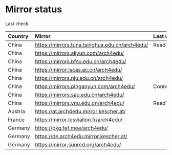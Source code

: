 <script src="./time.js"></script>
# Mirror status
Last check: <script type="text/javascript">localize(1678244148.7854004);</script>

|Country|Mirror|Last update|
|:------|:-----|:----------|
|China|https://mirrors.tuna.tsinghua.edu.cn/arch4edu/|ReadTimeout|
|China|https://mirrors.aliyun.com/arch4edu/|<script type="text/javascript">localize(1678214345);</script>|
|China|https://mirrors.bfsu.edu.cn/arch4edu/|<script type="text/javascript">localize(1678214345);</script>|
|China|https://mirror.iscas.ac.cn/arch4edu/|<script type="text/javascript">localize(1678214345);</script>|
|China|https://mirrors.nju.edu.cn/arch4edu/|<script type="text/javascript">localize(1678171261);</script>|
|China|https://mirrors.pinganyun.com/arch4edu/|ConnectionError|
|China|https://mirrors.sau.edu.cn/arch4edu/|<script type="text/javascript">localize(1673850842);</script>|
|China|https://mirrors.ynu.edu.cn/arch4edu/|ReadTimeout|
|Austria|https://at.arch4edu.mirror.kescher.at/|<script type="text/javascript">localize(1678214345);</script>|
|France|https://mirror.lesviallon.fr/arch4edu/|<script type="text/javascript">localize(1678214345);</script>|
|Germany|https://pkg.fef.moe/arch4edu/|<script type="text/javascript">localize(1678214345);</script>|
|Germany|https://de.arch4edu.mirror.kescher.at/|<script type="text/javascript">localize(1678214345);</script>|
|Germany|https://mirror.sunred.org/arch4edu/|<script type="text/javascript">localize(1678214345);</script>|

<script src="./tablefilter/tablefilter.js"></script>
<script src="./table.js"></script>